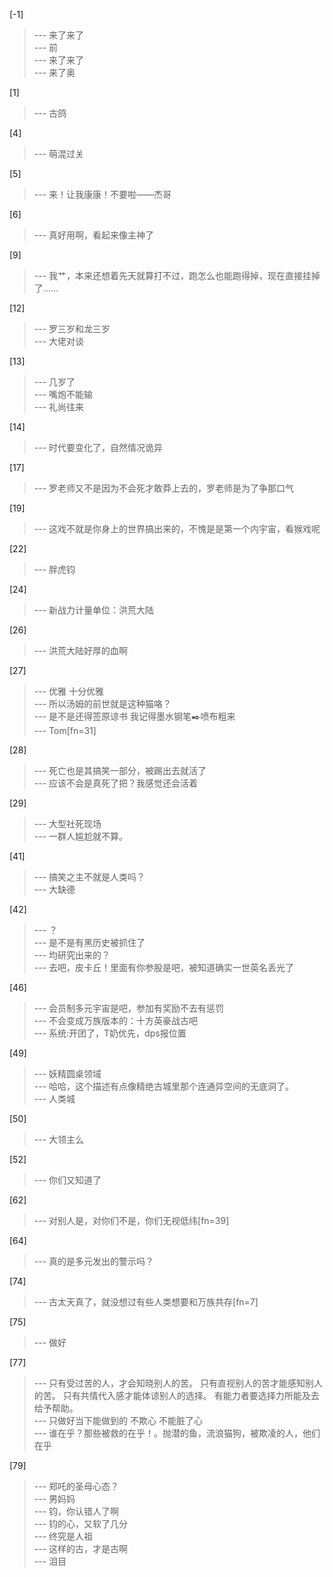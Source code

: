 
[-1] 
>--- 来了来了<br>
>--- 前<br>
>--- 来了来了<br>
>--- 来了奥<br>

[1] 
>--- 古鸽<br>

[4] 
>--- 萌混过关<br>

[5] 
>--- 来！让我康康！不要啦——杰哥<br>

[6] 
>--- 真好用啊，看起来像主神了<br>

[9] 
>--- 我艹，本来还想着先天就算打不过，跑怎么也能跑得掉，现在直接挂掉了……<br>

[12] 
>--- 罗三岁和龙三岁<br>
>--- 大佬对谈<br>

[13] 
>--- 几岁了<br>
>--- 嘴炮不能输<br>
>--- 礼尚往来<br>

[14] 
>--- 时代要变化了，自然情况诡异<br>

[17] 
>--- 罗老师又不是因为不会死才敢莽上去的，罗老师是为了争那口气<br>

[19] 
>--- 这戏不就是你身上的世界搞出来的，不愧是是第一个内宇宙，看猴戏呢<br>

[22] 
>--- 胖虎钧<br>

[24] 
>--- 新战力计量单位：洪荒大陆<br>

[26] 
>--- 洪荒大陆好厚的血啊<br>

[27] 
>--- 优雅 十分优雅<br>
>--- 所以汤姆的前世就是这种猫咯？<br>
>--- 是不是还得签原谅书 我记得墨水钢笔✒️喷布粗来<br>
>--- Tom[fn=31]<br>

[28] 
>--- 死亡也是其搞笑一部分，被踢出去就活了<br>
>--- 应该不会是真死了把？我感觉还会活着<br>

[29] 
>--- 大型社死现场<br>
>--- 一群人尴尬就不算。<br>

[41] 
>--- 搞笑之主不就是人类吗？<br>
>--- 大缺德<br>

[42] 
>--- ？<br>
>--- 是不是有黑历史被抓住了<br>
>--- 均研究出来的？<br>
>--- 去吧，皮卡丘！里面有你参股是吧，被知道确实一世英名丢光了<br>

[46] 
>--- 会员制多元宇宙是吧，参加有奖励不去有惩罚<br>
>--- 不会变成万族版本的：十方英豪战古吧<br>
>--- 系统:开团了，T奶优先，dps报位置<br>

[49] 
>--- 妖精圆桌领域<br>
>--- 哈哈，这个描述有点像精绝古城里那个连通异空间的无底洞了。<br>
>--- 人类城<br>

[50] 
>--- 大领主么<br>

[52] 
>--- 你们又知道了<br>

[62] 
>--- 对别人是，对你们不是，你们无视低纬[fn=39]<br>

[64] 
>--- 真的是多元发出的警示吗？<br>

[74] 
>--- 古太天真了，就没想过有些人类想要和万族共存[fn=7]<br>

[75] 
>--- 做好<br>

[77] 
>--- 只有受过苦的人，才会知晓别人的苦。
只有直视别人的苦才能感知别人的苦。
只有共情代入感才能体谅别人的选择。
有能力者要选择力所能及去给予帮助。<br>
>--- 只做好当下能做到的 不欺心 不能脏了心<br>
>--- 谁在乎？那些被救的在乎！。抛潜的鱼，流浪猫狗，被欺凌的人，他们在乎<br>

[79] 
>--- 郑吒的圣母心态？<br>
>--- 男妈妈<br>
>--- 钧，你认错人了啊<br>
>--- 钧的心，又软了几分<br>
>--- 终究是人祖<br>
>--- 这样的古，才是古啊<br>
>--- 泪目<br>
